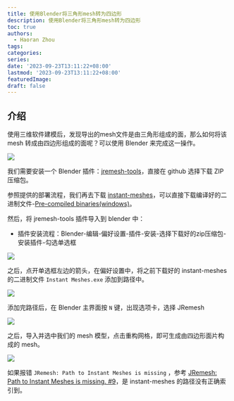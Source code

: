 ```yaml
---
title: 使用Blender将三角形mesh转为四边形
description: 使用Blender将三角形mesh转为四边形
toc: true
authors:
  - Haoran Zhou
tags:
categories:
series:
date: '2023-09-23T13:11:22+08:00'
lastmod: '2023-09-23T13:11:22+08:00'
featuredImage:
draft: false
---
```


## 介绍
使用三维软件建模后，发现导出的mesh文件是由三角形组成的面，那么如何将该 mesh 转成由四边形组成的面呢？可以使用 Blender 来完成这一操作。

![](post_imgs/4-mesh2quad/screenshot-20230923-205733.png)

我们需要安装一个 Blender 插件：[jremesh-tools](https://github.com/jayanam/jremesh-tools)，直接在 github 选择下载 ZIP 压缩包。

参照提供的部署流程，我们再去下载 [instant-meshes](https://github.com/wjakob/instant-meshes)，可以直接下载编译好的二进制文件-[Pre-compiled binaries(windows)](https://instant-meshes.s3.eu-central-1.amazonaws.com/Release/instant-meshes-windows.zip)。

然后，将 jremesh-tools 插件导入到 blender 中：
* 插件安装流程：Blender-编辑-偏好设置-插件-安装-选择下载好的zip压缩包-安装插件-勾选单选框

![](post_imgs/4-mesh2quad/screenshot-20230923-210523.png)

之后，点开单选框左边的箭头，在偏好设置中，将之前下载好的 instant-meshes 的二进制文件 `Instant Meshes.exe` 添加到路径中。

![](post_imgs/4-mesh2quad/screenshot-20230923-210946.png)

添加完路径后，在 Blender 主界面按 `N` 键，出现选项卡，选择 JRemesh

![](post_imgs/4-mesh2quad/screenshot-20230923-210740.png)

之后，导入并选中我们的 mesh 模型，点击重构网格，即可生成由四边形面片构成的 mesh。

![](post_imgs/4-mesh2quad/screenshot-20230923-211405.png)

如果报错 `JRemesh: Path to Instant Meshes is missing` ，参考 [JRemesh: Path to Instant Meshes is missing. #9](https://github.com/jayanam/jremesh-tools/issues/9)，是 instant-meshes 的路径没有正确索引到。
